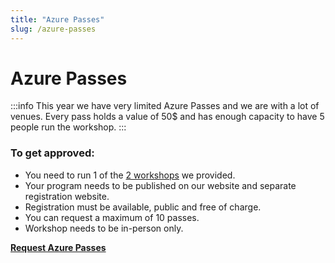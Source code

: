 ```yaml
---
title: "Azure Passes"
slug: /azure-passes
---
```


# Azure Passes

:::info
This year we have very limited Azure Passes and we are with a lot of venues. Every pass holds a value of 50$ and has enough capacity to have 5 people run the workshop. 
:::

### To get approved:
- You need to run 1 of the [2 workshops](/workshops) we provided.
- Your program needs to be published on our website and separate registration website.
- Registration must be available, public and free of charge.
- You can request a maximum of 10 passes.
- Workshop needs to be in-person only.


**[Request Azure Passes](https://gaic.io/azurepasses/)**